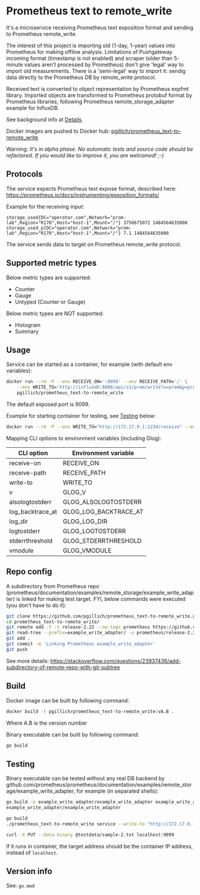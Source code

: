 # Prometheus text to remote_write

It's a microservice receiving Prometheus text exposition format and sending to Prometheus remote_write.

The interest of this project is importing old (1-day, 1-year) values into Prometheus for making offline analysis. Limitations of Pushgateway incoming format (timestamp is not enabled) and scraper (older than 5-minute values aren't processed by Prometheus) don't give 'legal' way to import old measurements. There is a 'semi-legal' way to import it: sendig data directly to the Prometheus DB by remote_write protocol.

Received text is converted to object representation by Prometheus expfmt library.
Imported objects are transformed to Prometheus protobuf format by Prometheus libraries,
following Prometheus remote_storage_adapter example for InfluxDB.

See background info at [Details](doc/details.md).

Docker images are pushed to Docker hub: [pgillich/prometheus_text-to-remote_write](https://hub.docker.com/r/pgillich/prometheus_text-to-remote_write/)

Warning: *It's in alpha phase. No automatic tests and source code should be refactored. If you would like to improve it, you are welcomed! ;-)*

## Protocols

The service expects Prometheus text expose format, described here: <https://prometheus.io/docs/instrumenting/exposition_formats/>

Example for the receiving input:

```text
storage_used{DC="operator.com",Network="prom-lab",Region="R170",Host="host-1",Mount="/"} 3756675072 1484564635000
storage_used_p{DC="operator.com",Network="prom-lab",Region="R170",Host="host-1",Mount="/"} 7.1 1484564635000
```

The service sends data to target on Prometheus remote_write protocol.

## Supported metric types

Below metric types are supported:

* Counter
* Gauge
* Untyped (Counter or Gauge)

Below metric types are NOT supported:

* Histogram
* Summary

## Usage

Service can be started as a container, for example (with default env variables):

```sh
docker run --rm -P --env RECEIVE_ON=':9099' --env RECEIVE_PATH='/' \
    --env WRITE_TO='http://influxdb:8086/api/v1/prom/write?u=prom&p=prom&db=prometheus' --env GLOG_V=0 \
    pgillich/prometheus_text-to-remote_write
```

The default exposed port is 9099.

Example for starting container for testing, see [Testing](#Testing) below:

```sh
docker run --rm -P --env WRITE_TO="http://172.17.0.1:1234/receive" --env GLOG_V=2 pgillich/prometheus_text-to-remote_write
```

Mapping CLI options to environment variables (including Glog):

| CLI option | Environment variable |
| --- | --- |
| receive-on | RECEIVE_ON |
| receive-path | RECEIVE_PATH |
| write-to | WRITE_TO |
| v | GLOG_V |
| alsologtostderr | GLOG_ALSOLOGTOSTDERR |
| log_backtrace_at | GLOG_LOG_BACKTRACE_AT |
| log_dir | GLOG_LOG_DIR |
| logtostderr | GLOG_LOGTOSTDERR |
| stderrthreshold | GLOG_STDERRTHRESHOLD |
| vmodule | GLOG_VMODULE |

## Repo config

A subdirectory from Prometheus repo (prometheus/documentation/examples/remote_storage/example_write_adapter) is linked for making test target.
FYI, below commands were executed (you don't have to do it):

```sh
git clone https://github.com/pgillich/prometheus_text-to-remote_write.git
cd prometheus_text-to-remote_write/
git remote add -f -t release-2.22 --no-tags prometheus https://github.com/prometheus/prometheus.git
git read-tree --prefix=example_write_adapter/ -u prometheus/release-2.22:documentation/examples/remote_storage/example_write_adapter
git add .
git commit -m 'Linking Prometheus example_write_adapter'
git push
```

See more details: <https://stackoverflow.com/questions/23937436/add-subdirectory-of-remote-repo-with-git-subtree>

## Build

Docker image can be built by following command:

```sh
docker build -t pgillich/prometheus_text-to-remote_write:vA.B .
```

Where A.B is the version number

Binary executable can be built by following command:

```sh
go build
```

## Testing

Binary executable can be tested without any real DB backend by github.com/prometheus/prometheus/documentation/examples/remote_storage/example_write_adapter, for example (in separated shells):

```sh
go build -o example_write_adapter/example_write_adapter example_write_adapter/server.go
example_write_adapter/example_write_adapter

go build
./prometheus_text-to-remote_write service --write-to "http://172.17.0.1:1234/receive" --v 2

curl -X PUT --data-binary @testdata/sample-2.txt localhost:9099
```

If it runs in container, the target address should be the container IP address, instead of `localhost`.

## Version info

See: `go.mod`
